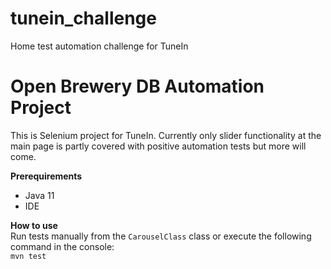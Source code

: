 # tunein_challenge
Home test automation challenge for TuneIn

# Open Brewery DB Automation Project
This is Selenium project for TuneIn. Currently only slider functionality at the main page is partly covered with positive automation tests but more will come.

**Prerequirements**
- Java 11
- IDE

**How to use**  
Run tests manually from the `CarouselClass` class or execute the following command in the console:   
`mvn test`

